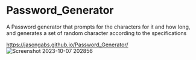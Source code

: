 # Password_Generator

A Password generator that prompts for the characters for it and how long, and generates a set of random character according to the specifications

https://jasongabs.github.io/Password_Generator/
![Screenshot 2023-10-07 202856](https://github.com/JasonGabs/Password_Generator/assets/29087811/3482afeb-6949-416c-8269-16f96d3cbfaa)
